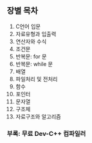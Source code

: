 ## 장별 목차
1. C언어 입문
2. 자료유형과 입출력
3. 연산자와 수식
4. 조건문
5. 반복문: for 문
6. 반복문: while 문
7. 배열
8. 파일처리 및 전처리
9. 함수
10. 포인터
11. 문자열
12. 구조체
13. 자료구조와 알고리즘

### 부록: 무료 Dev-C++ 컴파일러
